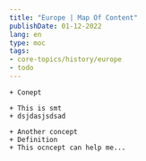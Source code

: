 ```yaml
---
title: "Europe | Map Of Content"
publishDate: 01-12-2022
lang: en
type: moc 
tags:
- core-topics/history/europe
- todo
---
```







```timeline
+ Conept

+ This is smt
+ dsjdasjsdsad

+ Another concept
+ Definition
+ This ocncept can help me...
```
